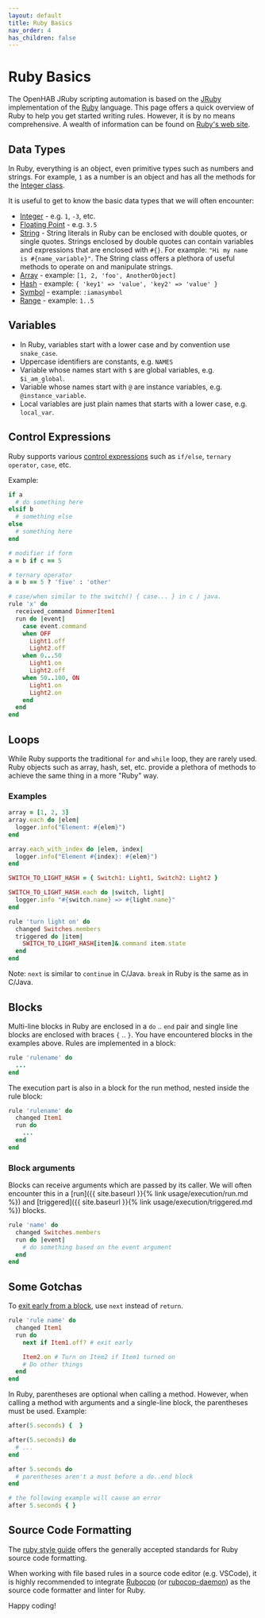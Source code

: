 ```yaml
---
layout: default
title: Ruby Basics
nav_order: 4
has_children: false
---
```


# Ruby Basics

The OpenHAB JRuby scripting automation is based on the [JRuby](https://www.jruby.org/) implementation of the 
[Ruby](https://www.ruby-lang.org/) language. This page offers a quick overview of Ruby to help you get started
writing rules. However, it is by no means comprehensive. A wealth of information can be found on 
[Ruby's web site](https://www.ruby-lang.org/en/documentation/).

## Data Types

In Ruby, everything is an object, even primitive types such as numbers and strings. For example, `1` as a number is an object
and has all the methods for the [Integer class](https://ruby-doc.org/core-2.6/Integer.html).

It is useful to get to know the basic data types that we will often encounter:

* [Integer](https://ruby-doc.org/core-2.6/Integer.html) - e.g. `1`, `-3`, etc.
* [Floating Point](https://ruby-doc.org/core-2.6/Float.html) - e.g. `3.5`
* [String](https://ruby-doc.org/core-2.6/String.html) -
  String literals in Ruby can be enclosed with double quotes, or single quotes. Strings enclosed by double quotes can 
  contain variables and expressions that are enclosed with `#{}`. For example: `"Hi my name is #{name_variable}"`. The String class offers a plethora of useful methods to operate on and manipulate strings.
* [Array](https://ruby-doc.org/core-2.6/Array.html) - example: `[1, 2, 'foo', AnotherObject]`
* [Hash](https://ruby-doc.org/core-2.6/Hash.html) - example: `{ 'key1' => 'value', 'key2' => 'value' }`
* [Symbol](https://ruby-doc.org/core-2.6/Symbol.html) - example: `:iamasymbol`
* [Range](https://ruby-doc.org/core-2.6/Range.html) - example: `1..5`

## Variables

* In Ruby, variables start with a lower case and by convention use `snake_case`.
* Uppercase identifiers are constants, e.g.  `NAMES`
* Variable whose names start with `$` are global variables, e.g. `$i_am_global`.
* Variable whose names start with `@` are instance variables, e.g. `@instance_variable`.
* Local variables are just plain names that starts with a lower case, e.g. `local_var`.
  
## Control Expressions

Ruby supports various [control expressions](https://ruby-doc.org/core-2.6.8/doc/syntax/control_expressions_rdoc.html) such as `if/else`, `ternary operator`, `case`, etc.

Example:

```ruby
if a
  # do something here
elsif b
  # something else
else 
  # something here
end

# modifier if form
a = b if c == 5

# ternary operator
a = b == 5 ? 'five' : 'other'

# case/when similar to the switch() { case... } in c / java.
rule 'x' do
  received_command DimmerItem1
  run do |event|
    case event.command
    when OFF
      Light1.off
      Light2.off
    when 0...50
      Light1.on
      Light2.off
    when 50..100, ON
      Light1.on
      Light2.on
    end
  end
end
```

## Loops

While Ruby supports the traditional `for` and `while` loop, they are rarely used. 
Ruby objects such as array, hash, set, etc. provide a plethora of methods to
achieve the same thing in a more "Ruby" way.

### Examples

```ruby
array = [1, 2, 3]
array.each do |elem|
  logger.info("Element: #{elem}")
end

array.each_with_index do |elem, index|
  logger.info("Element #{index}: #{elem}")
end

SWITCH_TO_LIGHT_HASH = { Switch1: Light1, Switch2: Light2 }

SWITCH_TO_LIGHT_HASH.each do |switch, light|
  logger.info "#{switch.name} => #{light.name}"
end

rule 'turn light on' do
  changed Switches.members
  triggered do |item|
    SWITCH_TO_LIGHT_HASH[item]&.command item.state
  end
end
```

Note: `next` is similar to `continue` in C/Java. `break` in Ruby is the same as in C/Java.

## Blocks

Multi-line blocks in Ruby are enclosed in a `do` .. `end` pair and single line blocks are enclosed with braces `{` .. `}`. You have encountered blocks in the examples above.
Rules are implemented in a block:

```ruby
rule 'rulename' do
  ...
end
```

The execution part is also in a block for the run method, nested inside the rule block:

```ruby
rule 'rulename' do
  changed Item1
  run do 
    ...
  end
end
```

### Block arguments

Blocks can receive arguments which are passed by its caller. We will often encounter this in a [run]({{ site.baseurl }}{% link usage/execution/run.md %}) and [triggered]({{ site.baseurl }}{% link usage/execution/triggered.md %}) blocks.

```ruby
rule 'name' do
  changed Switches.members
  run do |event|
    # do something based on the event argument
  end
end
```

## Some Gotchas

To [exit early from a block](https://stackoverflow.com/questions/1402757/how-to-break-out-from-a-ruby-block), use `next` instead of `return`.

```ruby
rule 'rule name' do
  changed Item1
  run do 
    next if Item1.off? # exit early

    Item2.on # Turn on Item2 if Item1 turned on
    # Do other things
  end
end
```

In Ruby, parentheses are optional when calling a method. However, when calling a method with arguments and a single-line block, 
the parentheses must be used. Example:

```ruby
after(5.seconds) {  }

after(5.seconds) do
  # ...
end

after 5.seconds do
  # parentheses aren't a must before a do..end block
end

# the following example will cause an error
after 5.seconds { }
```

## Source Code Formatting

The [ruby style guide](https://github.com/rubocop/ruby-style-guide) 
offers the generally accepted standards for Ruby source code formatting.

When working with file based rules in a source code editor (e.g. VSCode), it is highly recommended to integrate 
[Rubocop](https://rubocop.org/) (or [rubocop-daemon](https://github.com/fohte/rubocop-daemon))
as the source code formatter and linter for Ruby.

Happy coding!
